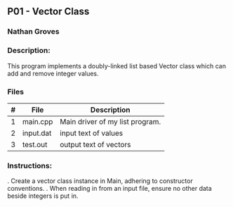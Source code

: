 ## P01 - Vector Class
### Nathan Groves
### Description:

This program implements a doubly-linked list based Vector class which can add and remove integer values.

### Files

|   #   | File     | Description                      |
| :---: | -------- | -------------------------------- |
|   1   | main.cpp | Main driver of my list program. |
|   2   | input.dat | input text of values |
|   3   | test.out | output text of vectors |


### Instructions:

. Create a vector class instance in Main, adhering to constructor conventions.
. When reading in from an input file, ensure no other data beside integers is put in.


